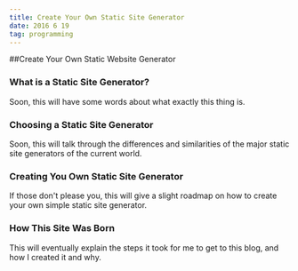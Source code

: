 ```yaml
---
title: Create Your Own Static Site Generator
date: 2016 6 19
tag: programming
---
```



##Create Your Own Static Website Generator

### What is a Static Site Generator?
Soon, this will have some words about what exactly this
thing is.

### Choosing a Static Site Generator
Soon, this will talk through the differences and similarities
of the major static site generators of the current world.

### Creating You Own Static Site Generator
If those don't please you, this will give a slight roadmap
on how to create your own simple static site generator.

### How This Site Was Born
This will eventually explain the steps it took for me to get to
this blog, and how I created it and why.
